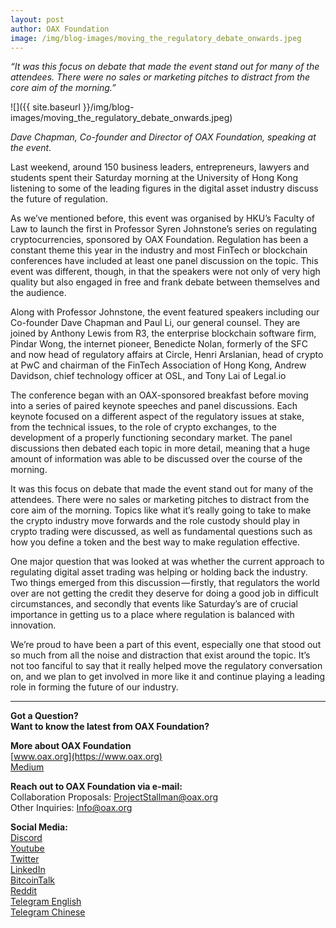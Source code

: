 ```yaml
---
layout: post
author: OAX Foundation
image: /img/blog-images/moving_the_regulatory_debate_onwards.jpeg
---
```


_“It was this focus on debate that made the event stand out for many of the attendees. There were no sales or marketing pitches to distract from the core aim of the morning.”_

![]({{ site.baseurl }}/img/blog-images/moving_the_regulatory_debate_onwards.jpeg)

_Dave Chapman, Co-founder and Director of OAX Foundation, speaking at the event._

Last weekend, around 150 business leaders, entrepreneurs, lawyers and students spent their Saturday morning at the University of Hong Kong listening to some of the leading figures in the digital asset industry discuss the future of regulation.

As we’ve mentioned before, this event was organised by HKU’s Faculty of Law to launch the first in Professor Syren Johnstone’s series on regulating cryptocurrencies, sponsored by OAX Foundation. Regulation has been a constant theme this year in the industry and most FinTech or blockchain conferences have included at least one panel discussion on the topic. This event was different, though, in that the speakers were not only of very high quality but also engaged in free and frank debate between themselves and the audience.

Along with Professor Johnstone, the event featured speakers including our Co-founder Dave Chapman and Paul Li, our general counsel. They are joined by Anthony Lewis from R3, the enterprise blockchain software firm, Pindar Wong, the internet pioneer, Benedicte Nolan, formerly of the SFC and now head of regulatory affairs at Circle, Henri Arslanian, head of crypto at PwC and chairman of the FinTech Association of Hong Kong, Andrew Davidson, chief technology officer at OSL, and Tony Lai of Legal.io

The conference began with an OAX-sponsored breakfast before moving into a series of paired keynote speeches and panel discussions. Each keynote focused on a different aspect of the regulatory issues at stake, from the technical issues, to the role of crypto exchanges, to the development of a properly functioning secondary market. The panel discussions then debated each topic in more detail, meaning that a huge amount of information was able to be discussed over the course of the morning.

It was this focus on debate that made the event stand out for many of the attendees. There were no sales or marketing pitches to distract from the core aim of the morning. Topics like what it’s really going to take to make the crypto industry move forwards and the role custody should play in crypto trading were discussed, as well as fundamental questions such as how you define a token and the best way to make regulation effective.

One major question that was looked at was whether the current approach to regulating digital asset trading was helping or holding back the industry. Two things emerged from this discussion — firstly, that regulators the world over are not getting the credit they deserve for doing a good job in difficult circumstances, and secondly that events like Saturday’s are of crucial importance in getting us to a place where regulation is balanced with innovation.

We’re proud to have been a part of this event, especially one that stood out so much from all the noise and distraction that exist around the topic. It’s not too fanciful to say that it really helped move the regulatory conversation on, and we plan to get involved in more like it and continue playing a leading role in forming the future of our industry.

---

**Got a Question?**  
**Want to know the latest from OAX Foundation?**  

**More about OAX Foundation**  
[www.oax.org](https://www.oax.org)  
[Medium](https://medium.com/@OAX_Foundation)  

**Reach out to OAX Foundation via e-mail:**  
Collaboration Proposals: [ProjectStallman@oax.org](mailto:ProjectStallman@oax.org)  
Other Inquiries: [Info@oax.org](mailto:Info@oax.org)  

**Social Media:**  
[Discord](https://discordapp.com/invite/ZH5YHkb)  
[Youtube](https://bit.ly/2Bvsk73)  
[Twitter](https://twitter.com/OAX_Foundation)  
[LinkedIn](https://www.linkedin.com/company/oax-foundation/)  
[BitcoinTalk](http://bitcointalk.org/index.php?topic=1943946)  
[Reddit](https://www.reddit.com/r/OpenANX/)  
[Telegram English](https://t.me/openanxteam)  
[Telegram Chinese](https://t.me/oax_cn)  